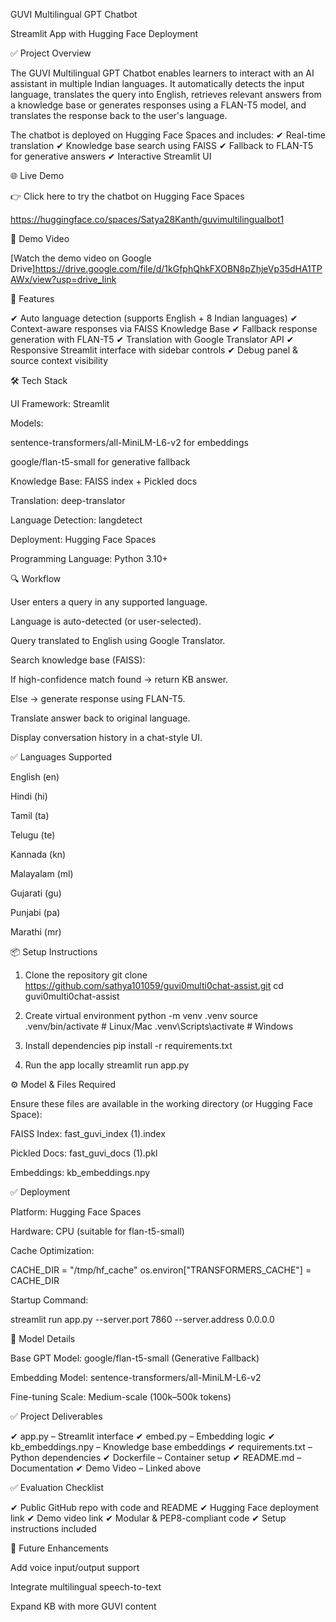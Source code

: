 GUVI Multilingual GPT Chatbot

Streamlit App with Hugging Face Deployment

✅ Project Overview

The GUVI Multilingual GPT Chatbot enables learners to interact with an AI assistant in multiple Indian languages. It automatically detects the input language, translates the query into English, retrieves relevant answers from a knowledge base or generates responses using a FLAN-T5 model, and translates the response back to the user's language.

The chatbot is deployed on Hugging Face Spaces and includes:
✔ Real-time translation
✔ Knowledge base search using FAISS
✔ Fallback to FLAN-T5 for generative answers
✔ Interactive Streamlit UI

🌐 Live Demo

👉 Click here to try the chatbot on Hugging Face Spaces

https://huggingface.co/spaces/Satya28Kanth/guvimultilingualbot1

🎥 Demo Video

[Watch the demo video on Google Drive]https://drive.google.com/file/d/1kGfphQhkFXOBN8pZhjeVp35dHA1TPAWx/view?usp=drive_link

📌 Features

✔ Auto language detection (supports English + 8 Indian languages)
✔ Context-aware responses via FAISS Knowledge Base
✔ Fallback response generation with FLAN-T5
✔ Translation with Google Translator API
✔ Responsive Streamlit interface with sidebar controls
✔ Debug panel & source context visibility

🛠 Tech Stack

UI Framework: Streamlit

Models:

sentence-transformers/all-MiniLM-L6-v2 for embeddings

google/flan-t5-small for generative fallback

Knowledge Base: FAISS index + Pickled docs

Translation: deep-translator

Language Detection: langdetect

Deployment: Hugging Face Spaces

Programming Language: Python 3.10+

🔍 Workflow

User enters a query in any supported language.

Language is auto-detected (or user-selected).

Query translated to English using Google Translator.

Search knowledge base (FAISS):

If high-confidence match found → return KB answer.

Else → generate response using FLAN-T5.

Translate answer back to original language.

Display conversation history in a chat-style UI.

✅ Languages Supported

English (en)

Hindi (hi)

Tamil (ta)

Telugu (te)

Kannada (kn)

Malayalam (ml)

Gujarati (gu)

Punjabi (pa)

Marathi (mr)

📦 Setup Instructions
1. Clone the repository
git clone https://github.com/sathya101059/guvi0multi0chat-assist.git
cd guvi0multi0chat-assist

2. Create virtual environment
python -m venv .venv
source .venv/bin/activate    # Linux/Mac
.venv\Scripts\activate       # Windows

3. Install dependencies
pip install -r requirements.txt

4. Run the app locally
streamlit run app.py

⚙ Model & Files Required

Ensure these files are available in the working directory (or Hugging Face Space):

FAISS Index: fast_guvi_index (1).index

Pickled Docs: fast_guvi_docs (1).pkl

Embeddings: kb_embeddings.npy

✅ Deployment

Platform: Hugging Face Spaces

Hardware: CPU (suitable for flan-t5-small)

Cache Optimization:

CACHE_DIR = "/tmp/hf_cache"
os.environ["TRANSFORMERS_CACHE"] = CACHE_DIR


Startup Command:

streamlit run app.py --server.port 7860 --server.address 0.0.0.0

🧠 Model Details

Base GPT Model: google/flan-t5-small (Generative Fallback)

Embedding Model: sentence-transformers/all-MiniLM-L6-v2

Fine-tuning Scale: Medium-scale (100k–500k tokens)

✅ Project Deliverables

✔ app.py – Streamlit interface
✔ embed.py – Embedding logic
✔ kb_embeddings.npy – Knowledge base embeddings
✔ requirements.txt – Python dependencies
✔ Dockerfile – Container setup
✔ README.md – Documentation
✔ Demo Video – Linked above

✅ Evaluation Checklist

✔ Public GitHub repo with code and README
✔ Hugging Face deployment link
✔ Demo video link
✔ Modular & PEP8-compliant code
✔ Setup instructions included

🚀 Future Enhancements

Add voice input/output support

Integrate multilingual speech-to-text

Expand KB with more GUVI content
